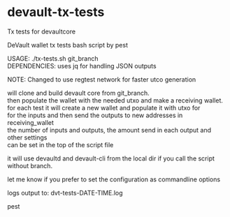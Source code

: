 # devault-tx-tests
Tx tests for devaultcore

DeVault wallet tx tests bash script by pest   

USAGE: ./tx-tests.sh git_branch    
DEPENDENCIES: uses jq for handling JSON outputs

NOTE: Changed to use regtest network for faster utco generation   

will clone and build devault core from git_branch.   
then populate the wallet with the needed utxo and make a receiving wallet.   
for each test it will create a new wallet and populate it with utxo for   
for the inputs and then send the outputs to new addresses in receiving_wallet   
the number of inputs and outputs, the amount send in each output and other settings   
can be set in the top of the script file   

it will use devaultd and devault-cli from the local dir if you call the script without branch.   

 let me know if you prefer to set the configuration as commandline options   

 logs output to: dvt-tests-DATE-TIME.log   

 pest   
